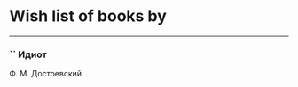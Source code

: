 # Wish list of books by [](https://plus.google.com/u/0/108232389081536340744/)
---

### `` Идиот
Ф. М. Достоевский


